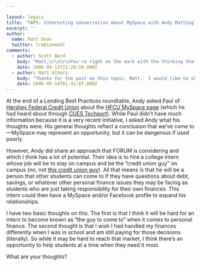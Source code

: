 ```yaml
---

layout: legacy
title: 'TAPS: Interesting conversation about MySpace with Andy Mattingly of FORUM'
excerpt: ''
author:
  name: Matt Dean
  twitter: trabianmatt
comments:
  - author: Scott Ward
    body: "Matt,\r\n\r\nYou're right on the mark with the thinking that young people just starting to handle their own finances are generally in need of some help and that credit unions have the ability to (and should) help them with it. The issue I think a lot of CU's struggle with is reaching them with messages that make that connection happen. \r\n\r\nSure we have parents who bring in their soon to be college age kids, help them get what they need (checking, debit and credit card, etc.) but my sense is those parents are going to do a good job of helping their kids make the right decisions whether the CU is involved or not. (no disrespect to your parents or mine)\r\n\r\nBuilding awareness and trust in a younger demographic has likely been a challenge for credit unions since day 1.\r\n\r\nIf myspace broadens a credit union's awareness in that age group then its probably worth doing. I'm intrigued by FORUM's idea of putting a young face to the credit union though I suspect they'll have to use myspace, a blog or maybe a column in a student publication to really have the reach we'd like to see that face have."
    date: 2006-09-13T21:28:50.000Z
  - author: Matt Albery
    body: "Thanks for the post on this topic, Matt.  I would like to share a related challenge that I am facing, and some things that I have considered to tackle the challenge.  \r\n\r\nThe situation:  We have a partnership with a credit union that would like to grow awareness and memberships among college students in their market.  They barely have a budget for this initiative, so my focus to this point has fallen on an internship with specific feet-on-the-street and social networking efforts.  Just FYI, we have yet to undergo any of these initiatives that we are discussing (1. an intern, 2. Facebook/MySpace, 3. speaking).  Here are some of my initial ideas and thoughts:\r\n\r\n1.  Hiring an intern from one of the colleges in the CU’s market.\r\n-\tEven the job posting and announcements by advisors and professors will create some awareness... and I think the college kids will appreciate the opportunity.\r\n-\tAn intern can spread the credit union’s message to friends and peers, and could have incentives for getting new student memberships.    \r\n\r\n2.\tFacebook/Myspace.\r\n-\tI agree with Scott that anything that builds awareness for the credit union is probably a good thing (assuming that the credit union takes the opportunity very seriously and shares a message that is consistent with their brand and provides a value to viewers).\r\n-\tUsing social media, the intern can serve as a point-of-contact between students and the credit union, directing questions to the right people  (as opposed to giving financial advice him/herself… do college kids trust other college kids for financial advice?)  The intern has Facebook access, and can say on their profile, “If you have banking/financial questions or needs, contact me and I’ll get you in touch with someone who can point you in the right direction.”\r\n-\tThe intern’s Facebook access can be used to run targeted, compelling advertisements to students at their school (small banner ads with a compelling offer may quickly show returns on the $5 a day cost).\r\n-\tThe intern could be encouraged to blog about student financial needs, could share budgeting tools with students, etc.  Instead of standing at a teller station or question desk, I would like an intern to be more empowered to help the college community.\r\n-\tFrom my experience with Facebook and MySpace, I feel that MySpace is far less student-centered, so a little less targeted (for my situation), and it is a bit more cluttered.  \r\n-\tAre students going to look at a credit union’s profile on MySpace?  If I were a college freshman (and not a financial services marketer), I think I may be as likely to look at MySpace pages about neighborhood dry cleaners as those about credit unions.  I wasn't looking for good rates when I was in school and had $20 in my checking account.    \r\n\r\n3.  Speaking\r\n-  I would likely give an intern responsibility for arranging on-campus speaking opportunities for representatives of the credit union.\r\n-  Students need financial guidance, credit unions can provide it.  \r\n-  Offer to speak to classes, clubs, etc. about careers in banking, student loans, what a credit union is, creating a budget, buying a car, credit, identity protection, etc.  \r\n\r\nI like the idea of giving a college student an opportunity to make an impact for the credit union.  I don’t think that it can be done through social media alone, but I think every possible step to build positive awareness is worth looking into.  I'll keep you updated on anything we follow through with.  Please share your thoughts!\r\n\r\n\r\n\r\n"
    date: 2006-09-14T01:41:07.000Z
---
```


<p>At the end of a Lending Best Practices roundtable, Andy asked Paul of <a href="http://www.hersheyfcu.org/">Hershey Federal Credit Union</a> about the <a href="http://www.myspace.com/hersheyfcuorg"><span class="caps">HFCU</span> MySpace page</a> (which he had heard about through <a href="http://www.cues.org/pls/cuesp/!cues1.main?complex_id_in=3069666.3069668.3069682.3069992.cat"><span class="caps">CUES</span> Techport</a>).  While Paul didn&#8217;t have much information because it is a very recent initiative, I asked Andy what his thoughts were.  His general thoughts reflect a conclusion that we&#8217;ve come to&#8212;MySpace may represent an opportunity, but it can be dangerous if used poorly.</p>
<p>However, Andy did share an approach that <span class="caps">FORUM</span> is considering and which I think has a lot of potential.  Their idea is to hire a college intern whose job will be to stay on campus and be the &#8220;credit union guy&#8221; on campus (no, not <a href="http://www.myspace.com/creditunionguy">this credit union guy</a>).  All that means is that he will be a person that other students can come to if they have questions about debt, savings, or whatever other personal finance issues they may be facing as students who are just taking responsibility for their own finances.  This intern could then have a MySpace and/or Facebook profile to expand his relationships.</p>
<p>I have two basic thoughts on this.  The first is that I think it will be hard for an intern to become known as &#8220;the guy to come to&#8221; when it comes to personal finance.  The second thought is that I wish I had handled my finances differently when I was in school and am still paying for those decisions (literally).  So while it may be hard to reach that market, I think there&#8217;s an opportunity to help students at a time when they need it most.</p>
<p>What are your thoughts?</p>